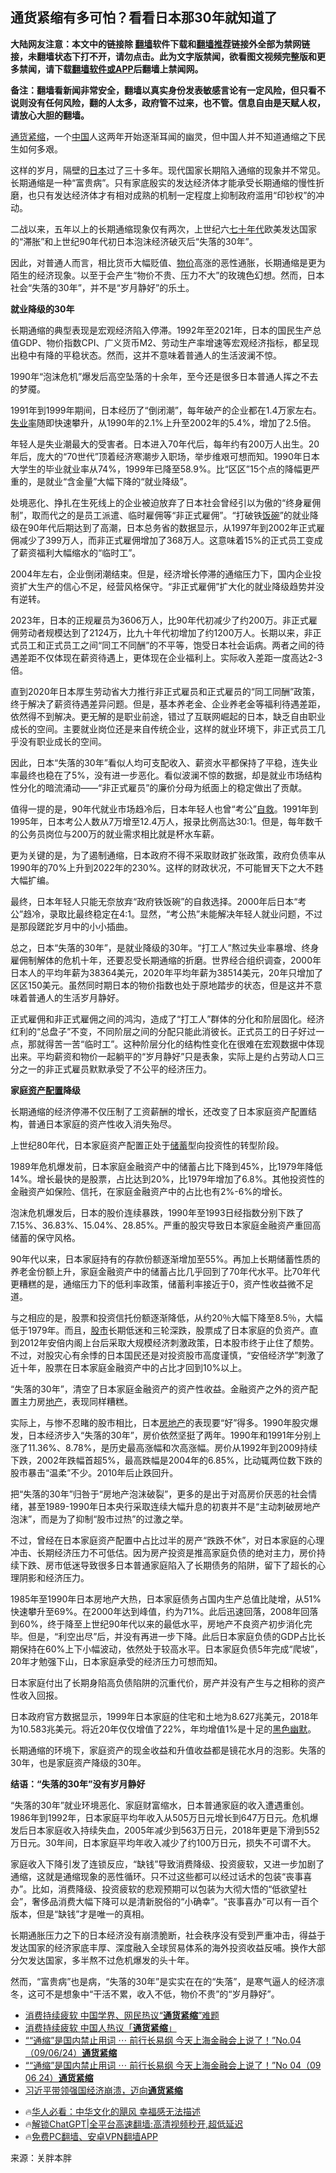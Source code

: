 <!-- 面包屑导航 --> <h2>通货紧缩有多可怕？看看日本那30年就知道了</h2> <p class="notice"><b>大陆网友注意：本文中的链接除 <a href="https://github.com/bannedbook/fanqiang" >翻墙</a>软件下载和<a href="https://github.com/killgcd/justmysocks/blob/master/README.md">翻墙推荐</a>链接外全部为禁网链接，未翻墙状态下打不开，请勿点击。此为文字版禁闻，欲看图文视频完整版和更多禁闻，请下载<a href="https://github.com/bannedbook/fanqiang">翻墙软件或APP</a>后翻墙上禁闻网。</p><p>备注：翻墙看新闻非常安全，翻墙以真实身份发表敏感言论有一定风险，但只看不说则没有任何风险，翻的人太多，政府管不过来，也不管。信息自由是天赋人权，请放心大胆的翻墙。</b></p>  <div class="entry"> <p><a href="https://www.bannedbook.org/bnews/tag/%E9%80%9A%E8%B4%A7%E7%B4%A7%E7%BC%A9/" class="st_tag internal_tag" rel="tag" title="标签 通货紧缩 下的日志">通货紧缩</a>，一个<span class='wp_keywordlink_affiliate'><a href="https://www.bannedbook.org/" title="中国" target="_blank">中国</a></span>人这两年开始逐渐耳闻的幽灵，但中国人并不知道通缩之下民生如何多艰。</p> <p>这样的岁月，隔壁的<a href="https://www.bannedbook.org/bnews/tag/%e6%97%a5%e6%9c%ac/" class="st_tag internal_tag" rel="tag" title="标签 日本 下的日志">日本</a>过了三十多年。现代国家长期陷入通缩的现象并不常见。长期通缩是一种“富贵病”。只有家底殷实的发达经济体才能承受长期通缩的慢性折磨，也只有发达经济体才有相对成熟的机制一定程度上抑制政府滥用“印钞权”的冲动。</p> <p>二战以来，五年以上的长期通缩现象仅有两次，上世纪六<span class='wp_keywordlink'><a href="https://www.bannedbook.org/forum2/topic1112.html" title="北島、李陀主編： 七十年代" target="_blank">七十年代</a></span>欧美发达国家的“滞胀”和上世纪90年代初日本泡沫经济破灭后“失落的30年”。</p> <p>因此，对普通人而言，相比货币大幅贬值、<a href="https://www.bannedbook.org/bnews/tag/%e7%89%a9%e4%bb%b7/" class="st_tag internal_tag" rel="tag" title="标签 物价 下的日志">物价</a>高涨的恶性通胀，长期通缩是更为陌生的经济现象。以至于会产生“物价不贵、压力不大”的玫瑰色幻想。然而，日本社会“失落的30年”，并不是“岁月静好”的乐土。</p> <p><strong>就业降级的30年</strong></p> <p>长期通缩的典型表现是宏观经济陷入停滞。1992年至2021年，日本的国民生产总值GDP、物价指数CPI、广义货币M2、劳动生产率增速等宏观经济指标，都呈现出稳中有降的平稳状态。然而，这并不意味着普通人的生活波澜不惊。</p> <p>1990年“泡沫危机”爆发后高空坠落的十余年，至今还是很多日本普通人挥之不去的梦魇。</p> <p>1991年到1999年期间，日本经历了“倒闭潮”，每年破产的企业都在1.4万家左右。<a href="https://www.bannedbook.org/bnews/tag/%E5%A4%B1%E4%B8%9A%E7%8E%87/" class="st_tag internal_tag" rel="tag" title="标签 失业率 下的日志">失业率</a>随即快速攀升，从1990年的2.1%上升至2002年的5.4%，增加了2.5倍。</p> <p>年轻人是失业潮最大的受害者。日本进入70年代后，每年约有200万人出生。20年后，庞大的“70世代”顶着经济寒潮步入职场，举步维艰可想而知。1990年日本大学生的毕业就业率从74%，1999年已降至58.9%。比“区区”15个点的降幅更严重的，是就业“含金量”大幅下降的“就业降级”。</p> <p>处境恶化、挣扎在生死线上的企业被迫放弃了日本社会曾经引以为傲的“终身雇佣制”，取而代之的是员工派遣、临时雇佣等“非正式雇佣”。“打破铁<span class='wp_keywordlink'><a href="https://www.bannedbook.org/forum11/topic308.html" title="禁片：饭碗是党给的吗？" target="_blank">饭碗</a></span>”的就业降级在90年代后期达到了高潮，日本总务省的数据显示，从1997年到2002年正式雇佣减少了399万人，而非正式雇佣增加了368万人。这意味着15%的正式员工变成了薪资福利大幅缩水的“临时工”。</p>  <p>2004年左右，企业倒闭潮结束。但是，经济增长停滞的通缩压力下，国内企业投资扩大生产的信心不足，经营风格保守。“非正式雇佣”扩大化的就业降级趋势并没有逆转。</p> <p>2023年，日本的正规雇员为3606万人，比90年代初减少了约200万。非正式雇佣劳动者规模达到了2124万，比九十年代初增加了约1200万人。长期以来，非正式员工和正式员工之间“同工不同酬”的不平等，饱受日本社会诟病。两者之间的待遇差距不仅体现在薪资待遇上，更体现在企业福利上。实际收入差距一度高达2-3倍。</p> <p>直到2020年日本厚生劳动省大力推行非正式雇员和正式雇员的“同工同酬”政策，终于解决了薪资待遇差异问题。但是，基本养老金、企业养老金等福利待遇差距，依然得不到解决。更无解的是职业前途，错过了互联网崛起的日本，缺乏自由职业成长的空间。主要就业岗位还是来自传统企业，这样的就业环境下，非正式员工几乎没有职业成长的空间。</p> <p>因此，日本“失落的30年”看似人均可支配收入、薪资水平都保持了平稳，连失业率最终也稳在了5%，没有进一步恶化。看似波澜不惊的数据，却是就业市场结构性分化的暗流涌动——“非正式雇员”的廉价分母为纸面上的稳定做出了贡献。</p> <p>值得一提的是，90年代就业市场趋冷后，日本年轻人也曾“考公”<span class='wp_keywordlink'><a href="https://www.bannedbook.org/forum5/topic42.html" title="萨斯、诚信与自救" target="_blank">自救</a></span>。1991年到1995年，日本考公人数从7万增至12.4万人，报录比例高达30:1。但是，每年数千的公务员岗位与200万的就业需求相比就是杯水车薪。</p> <p>更为关键的是，为了遏制通缩，日本政府不得不采取财政扩张政策，政府负债率从1990年的70%上升到2022年的230%。这样的财政状况，不可能冒天下之大不韪大幅扩编。</p> <p>最终，日本年轻人只能无奈放弃“政府铁饭碗”的自救选择。2000年后日本“考公”趋冷，录取比最终稳定在4:1。显然，“考公热”未能解决年轻人就业问题，不过是那段蹉跎岁月中的小小插曲。</p> <p>总之，日本“失落的30年”，是就业降级的30年。“打工人”熬过失业率暴增、终身雇佣制解体的危机十年，还要忍受长期通缩的折磨。世界经合组织调查，2000年日本人的平均年薪为38364美元，2020年平均年薪为38514美元，20年只增加了区区150美元。虽然同时期日本的物价指数也处于原地踏步的状态，但是这并不意味着普通人的生活岁月静好。</p> <p>正式雇佣和非正式雇佣之间的鸿沟，造成了“打工人”群体的分化和阶层固化。经济红利的“总盘子”不变，不同阶层之间的分配只能此消彼长。正式员工的日子好过一点，那就得苦一苦“临时工”。这种阶层分化的结构性变化在很难在宏观数据中体现出来。平均薪资和物价一起躺平的“岁月静好”只是表象，实际上是约占劳动人口三分之一的非正式雇员默默承受了不公平的经济压力。</p> <p><strong>家庭<a href="https://www.bannedbook.org/bnews/tag/%E8%B5%84%E4%BA%A7%E9%85%8D%E7%BD%AE/" class="st_tag internal_tag" rel="tag" title="标签 资产配置 下的日志">资产配置</a>降级</strong></p>  <p>长期通缩的经济停滞不仅压制了工资薪酬的增长，还改变了日本家庭资产配置结构，普通日本家庭的资产性收入消失殆尽。</p> <p>上世纪80年代，日本家庭资产配置正处于<a href="https://www.bannedbook.org/bnews/tag/%E5%82%A8%E8%93%84/" class="st_tag internal_tag" rel="tag" title="标签 储蓄 下的日志">储蓄</a>型向投资性的转型阶段。</p> <p>1989年危机爆发前，日本家庭金融资产中的储蓄占比下降到45%，比1979年降低14%。增长最快的是股票，占比达到20%，比1979年增加了6.8%。其他投资性的金融资产如保险、信托，在家庭金融资产中的占比也有2%-6%的增长。</p> <p>泡沫危机爆发后，日本的股价连续暴跌，1990年至1993日经指数分别下跌了7.15%、36.83%、15.04%、28.85%。严重的股灾导致日本家庭金融资产重回高储蓄的保守风格。</p> <p>90年代以来，日本家庭持有的存款份额逐渐增加至55%。再加上长期储蓄性质的养老金份额上升，家庭金融资产中的储蓄占比几乎回到了70年代水平。比70年代更糟糕的是，通缩压力下的低利率政策，储蓄利率接近于0，资产性收益微不足道。</p> <p>与之相应的是，股票和投资信托份额逐渐降低，从约20％大幅下降至8.5％，大幅低于1979年。而且，<a href="https://www.bannedbook.org/bnews/tag/%e8%82%a1%e5%b8%82/" class="st_tag internal_tag" rel="tag" title="标签 股市 下的日志">股市</a>长期低迷和三轮深跌，股票成了日本家庭的负资产。直到2012年安倍内阁上台后采取大规模经济刺激政策，日本股市终于止住了颓势。不过，对股灾心有余悸的日本国民还是对投资股市高度谨慎，“安倍经济学”刺激了近十年，股票在日本家庭金融资产中的占比才回到10%以上。</p> <p>“失落的30年”，清空了日本家庭金融资产的资产性收益。金融资产之外的资产配置主力房<a href="https://www.bannedbook.org/bnews/tag/%e5%9c%b0%e4%ba%a7/" class="st_tag internal_tag" rel="tag" title="标签 地产 下的日志">地产</a>，表现同样糟糕。</p> <p>实际上，与惨不忍睹的股市相比，日本<a href="https://www.bannedbook.org/bnews/tag/%e6%88%bf%e5%9c%b0%e4%ba%a7/" class="st_tag internal_tag" rel="tag" title="标签 房地产 下的日志">房地产</a>的表现要“好”得多。1990年股灾爆发，日本经济步入“失落的30年”，房价依然坚挺了两年。1990年和1991年分别上涨了11.36%、8.78%，是历史最高涨幅和次高涨幅。房价从1992年到2009持续下跌，2002年跌幅首超5%，最高跌幅是2004年的6.85%，比动辄两位数下跌的股市暴击“温柔”不少。2010年后止跌回升。</p> <p>把“失落的30年”归咎于“房地产泡沫破裂”，更多的是出于对高房价厌恶的社会情绪，甚至1989-1990年日本央行采取连续大幅升息的初衷并不是“主动刺破房地产泡沫”，而是为了抑制“股市过热”的过激之举。</p> <p>不过，曾经在日本家庭资产配置中占比过半的房产“跌跌不休”，对日本家庭的心理冲击、长期经济压力不可低估。因为房产投资是推高家庭负债的绝对主力，房价持续下跌、房市低迷导致很多日本普通家庭陷入了长期债务的陷阱，留下了超长的心理阴影和经济压力。</p>  <p>1985年至1990年日本房地产大热，日本家庭债务占国内生产总值比陡增，从51%快速攀升至69%。在2000年达到峰值，约为71%。此后迅速回落，2008年回落到60%，终于降至上世纪90年代以来的最低水平，房地产不良资产初步消化完毕。但是，“利空出尽”后，并没有再进一步下降。此后日本家庭负债的GDP占比长期保持在60%上下小幅波动，依然处于较高水平。日本家庭负债5年完成“爬坡”，20年才勉强下山，日本家庭承受的经济压力可想而知。</p> <p>日本家庭付出了长期身陷高负债陷阱的沉重代价，房产并没有产生与之相称的资产性收入回报。</p> <p>日本政府官方数据显示，1999年日本家庭的住宅和土地为8.627兆美元，2018年为10.583兆美元。将近20年仅仅增值了22%，年均增值1%是十足的<span class='wp_keywordlink'><a href="https://www.bannedbook.org/forum2/topic933.html" title="《红色幽默与黑色幽默——人民中国史》" target="_blank">黑色幽默</a></span>。</p> <p>长期通缩的环境下，家庭资产的现金收益和升值收益都是镜花水月的泡影。失落的30年，也是家庭资产降级的30年。</p> <p><strong>结语：“失落的30年”没有岁月静好</strong></p> <p>“失落的30年”就业环境恶化、家庭财富缩水，日本普通家庭的收入遭遇重创。1986年到1992年，日本家庭平均年收入从505万日元增长到647万日元。危机爆发后日本家庭收入持续失血，2005年减少到563万日元，2018年更是下滑到552万日元。30年间，日本家庭平均年收入减少了约100万日元，损失不可谓不大。</p> <p>家庭收入下降引发了连锁反应，“缺钱”导致消费降级、投资疲软，又进一步加剧了通缩，这就是通缩现象的恶性循环。只不过这些都可以经过话术的包装“丧事喜办”。比如，消费降级、投资疲软的悲观预期可以包装为大彻大悟的“低欲望社会”，奢侈品消费大幅下降可以是清新脱俗的“小确幸”。“丧事喜办”可以有一百个版本，但是“缺钱”才是唯一的真相。</p> <p>长期通胀压力之下的日本经济没有崩溃脆断，社会秩序没有受到严重冲击，得益于发达国家的经济家底丰厚、深度融入全球贸易体系的海外投资收益反哺。换作大部分欠发达国家，多半熬不过危机爆发的头十年。</p> <p>然而，“富贵病”也是病，“失落的30年”是实实在在的“失落”，是寒气逼人的经济凛冬，这可不是想象中“干活不累，收入不低，物价不贵”的“岁月静好”。</p> <!--<div id="taboola-mid-1"></div>--><ul class='op-related-articles' title='相关阅读'> <li><a href='https://www.bannedbook.org/bnews/bannedvideo/20240919/2090909.html' target='_blank'>消费持续疲软 中国学界、网民热议“<b>通货紧缩</b>”难题</a></li> <li><a href='https://www.bannedbook.org/bnews/ccpdope/20240919/2090748.html' target='_blank'>消费持续疲软 中国人热议「<b>通货紧缩</b>」</a></li> <li><a href='https://www.bannedbook.org/bnews/sohnews/20240907/2085473.html' target='_blank'>““通缩”是国内禁止用词 ⋯ 前行长易纲 今天上海金融会上说了！”No.04（09/06/24）<b>通货紧缩</b></a></li> <li><a href='https://www.bannedbook.org/bnews/sohnews/20240907/2085124.html' target='_blank'>““通缩”是国内禁止用词 ⋯ 前行长易纲 今天上海金融会上说了！”No 04（09 06 24）<b>通货紧缩</b></a></li> <li><a href='https://www.bannedbook.org/bnews/taiwannews/20240419/2026851.html' target='_blank'>习近平带领强国经济崩溃，迈向<b>通货紧缩</b></a></li> </ul> <ul class="texttj"> <!--<li>🔥<a href="https://www.bannedbook.org/bnews/ssgc/20230219/1850782.html" target="_blank">法国犹太老板：神告诉我们，只有一位中国人能救人类</a></li>--> <li>🔥<a href="https://www.bannedbook.org/bnews/comments/20220220/1694796.html" target="_blank">华人必看：中华文化的飓风 幸福感无法描述</a></li> <li>🔥<a href="https://github.com/bannedbook/fanqiang/wiki/V2ray%E6%9C%BA%E5%9C%BA" target="_blank">解锁ChatGPT|全平台高速翻墙:高清视频秒开,超低延迟</a></li> <li>🔥<a href="https://github.com/bannedbook/fanqiang/wiki/%E7%A6%81%E9%97%BB%E7%BD%91%E5%AE%89%E5%8D%93%E7%BF%BB%E5%A2%99%E6%96%B0%E9%97%BBAPP" target="_blank">免费PC翻墙、安卓VPN翻墙APP</a></li> </ul><p class="src-info">来源：关胖本胖 </p> <a name='sharetosocial'></a> <div style="margin-bottom:5px;padding-bottom:5px;clear:both"> <div id="archive-pix-1" class="banner-ads"> <!-- AuctionX Display platform tag START --> <div id="27602x728x90x621x_ADSLOT1" clicktrack="%%CLICK_URL_ESC%%"></div>  <!-- AuctionX Display platform tag END --> </div> <div id="archive-pix-2" class="banner-ads"> <!-- AuctionX Display platform tag START --> <div id="27556x300x250x621x_ADSLOT1" clicktrack="%%CLICK_URL_ESC%%" style="margin:0 auto;text-align:center"></div>  <!-- AuctionX Display platform tag END --> </div> </div>  <div id="archive-pix-1" class="banner-ads"> <!-- AuctionX Display platform tag START --> <div id="27603x728x90x621x_ADSLOT1" clicktrack="%%CLICK_URL_ESC%%"></div>  <!-- AuctionX Display platform tag END --> </div> </div><!--END ENTRY--> 